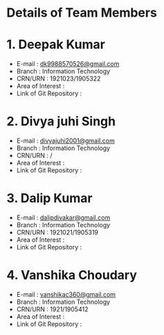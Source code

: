 # Details of Team Members #
# 1.  Deepak Kumar
- E-mail : dk9988570526@gmail.com
- Branch : Information Technology
- CRN/URN : 1921023/1905322
- Area of Interest : 
- Link of Git Repository :

# 2. Divya juhi Singh
- E-mail : divyajuhi2001@gmail.com
- Branch : Information Technology
- CRN/URN : /
- Area of Interest :
- Link of Git Repository : 

# 3. Dalip Kumar
- E-mail : dalipdivakar@gmail.com
- Branch : Information Technology
- CRN/URN : 1921021/1905319
- Area of Interest : 
- Link of Git Repository :

# 4. Vanshika Choudary
- E-mail : vanshikac360@gmail.com
- Branch : Information Technology
- CRN/URN : 1921/1905412
- Area of Interest : 
- Link of Git Repository :
